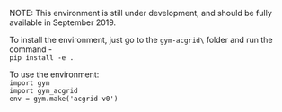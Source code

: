 NOTE: This environment is still under development, and should be fully available in September 2019. 

To install the environment, just go to the `gym-acgrid\` folder and run 
the command - <br>
`pip install -e .`

To use the environment: <br>
`import gym` <br>
`import gym_acgrid` <br>
`env = gym.make('acgrid-v0')`
